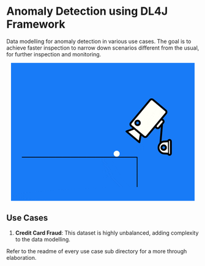 # Anomaly Detection using DL4J Framework

Data modelling for anomaly detection in various use cases.
The goal is to achieve faster inspection to narrow down scenarios different from the usual, for further inspection and monitoring.

<p align="center">
  <img src="metadata/gif/cctv.gif">
</p>

## Use Cases 

1. **Credit Card Fraud**:
This dataset is highly unbalanced, adding complexity to the data modelling.

Refer to the readme of every use case sub directory for a more through elaboration. 
